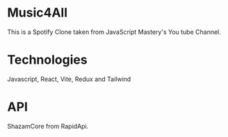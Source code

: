 # Music4All
This is a Spotify Clone taken from JavaScript Mastery's You tube Channel.

# Technologies
Javascript, React, Vite, Redux and Tailwind

# API
ShazamCore from RapidApi.